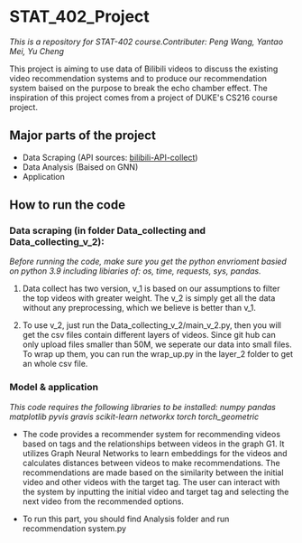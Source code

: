 # STAT_402_Project

*This is a repository for STAT-402 course.Contributer: Peng Wang, Yantao Mei, Yu Cheng*

This project is aiming to use data of Bilibili videos to discuss the existing video recommendation systems and to produce our recommendation system baised on the purpose to break the echo chamber effect. The inspiration of this project comes from a project of DUKE's CS216 course project.

## Major parts of the project

- Data Scraping (API sources: [bilibili-API-collect](https://github.com/SocialSisterYi/bilibili-API-collect))
- Data Analysis (Baised on GNN)
- Application


## How to run the code

### Data scraping (in folder Data_collecting and Data_collecting_v_2):
*Before running the code, make sure you get the python envrioment basied on python 3.9 including libiaries of: os, time, requests, sys, pandas.*

1.  Data collect has two version, v_1 is based on our assumptions to filter the top videos with greater weight. The v_2 is simply get all the data without any preprocessing, which we believe is better than v_1.

2.  To use v_2, just run the Data_collecting_v_2/main_v_2.py, then you will get the csv files contain different layers of videos. Since git hub can only upload files smaller than 50M, we seperate our data into small files. To wrap up them, you can run the wrap_up.py in the layer_2 folder to get an whole csv file.

### Model & application
*This code requires the following libraries to be installed:
numpy
pandas
matplotlib
pyvis
gravis
scikit-learn
networkx
torch
torch_geometric*

- The code provides a recommender system for recommending videos based on tags and the relationships between videos in the graph G1. It utilizes Graph Neural Networks to learn embeddings for the videos and calculates distances between videos to make recommendations. The recommendations are made based on the similarity between the initial video and other videos with the target tag. The user can interact with the system by inputting the initial video and target tag and selecting the next video from the recommended options.

- To run this part, you should find Analysis folder and run recommendation system.py
